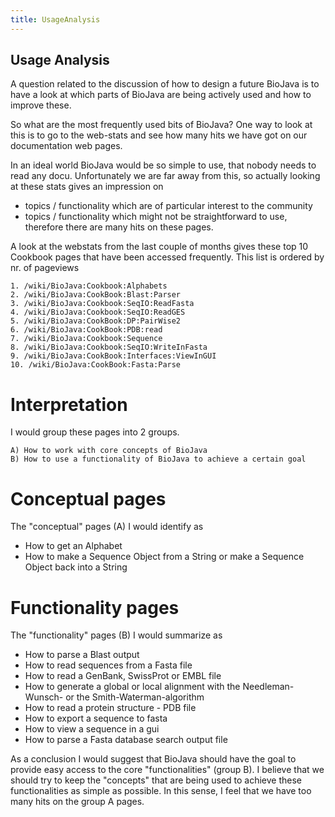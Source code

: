 ```yaml
---
title: UsageAnalysis
---
```


Usage Analysis
--------------

A question related to the discussion of how to design a future BioJava
is to have a look at which parts of BioJava are being actively used and
how to improve these.

So what are the most frequently used bits of BioJava? One way to look at
this is to go to the web-stats and see how many hits we have got on our
documentation web pages.

In an ideal world BioJava would be so simple to use, that nobody needs
to read any docu. Unfortunately we are far away from this, so actually
looking at these stats gives an impression on

-   topics / functionality which are of particular interest to the
    community
-   topics / functionality which might not be straightforward to use,
    therefore there are many hits on these pages.

A look at the webstats from the last couple of months gives these top 10
Cookbook pages that have been accessed frequently. This list is ordered
by nr. of pageviews

    1. /wiki/BioJava:Cookbook:Alphabets
    2. /wiki/BioJava:CookBook:Blast:Parser
    3. /wiki/BioJava:Cookbook:SeqIO:ReadFasta
    4. /wiki/BioJava:Cookbook:SeqIO:ReadGES
    5. /wiki/BioJava:CookBook:DP:PairWise2
    6. /wiki/BioJava:CookBook:PDB:read
    7. /wiki/BioJava:Cookbook:Sequence
    8. /wiki/BioJava:Cookbook:SeqIO:WriteInFasta
    9. /wiki/BioJava:CookBook:Interfaces:ViewInGUI
    10. /wiki/BioJava:CookBook:Fasta:Parse

Interpretation
==============

I would group these pages into 2 groups.

    A) How to work with core concepts of BioJava
    B) How to use a functionality of BioJava to achieve a certain goal

Conceptual pages
================

The "conceptual" pages (A) I would identify as

-   How to get an Alphabet
-   How to make a Sequence Object from a String or make a Sequence
    Object back into a String

Functionality pages
===================

The "functionality" pages (B) I would summarize as

-   How to parse a Blast output
-   How to read sequences from a Fasta file
-   How to read a GenBank, SwissProt or EMBL file
-   How to generate a global or local alignment with the
    Needleman-Wunsch- or the Smith-Waterman-algorithm
-   How to read a protein structure - PDB file
-   How to export a sequence to fasta
-   How to view a sequence in a gui
-   How to parse a Fasta database search output file

As a conclusion I would suggest that BioJava should have the goal to
provide easy access to the core "functionalities" (group B). I believe
that we should try to keep the "concepts" that are being used to achieve
these functionalities as simple as possible. In this sense, I feel that
we have too many hits on the group A pages.
